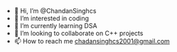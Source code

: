 - 👋 Hi, I’m @ChandanSinghcs
- 👀 I’m interested in coding
- 🌱 I’m currently learning DSA
- 💞️ I’m looking to collaborate on C++ projects
- 📫 How to reach me chadansinghcs2001@gmail.com

<!---
ChandanSinghcs/ChandanSinghcs is a ✨ special ✨ repository because its `README.md` (this file) appears on your GitHub profile.
You can click the Preview link to take a look at your changes.
--->
